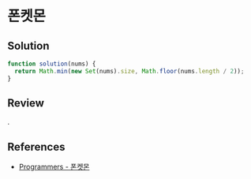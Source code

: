 # 폰켓몬

## Solution

```js
function solution(nums) {
  return Math.min(new Set(nums).size, Math.floor(nums.length / 2));
}
```

## Review

.

## References

- [Programmers - 폰켓몬](https://school.programmers.co.kr/learn/courses/30/lessons/1845)
